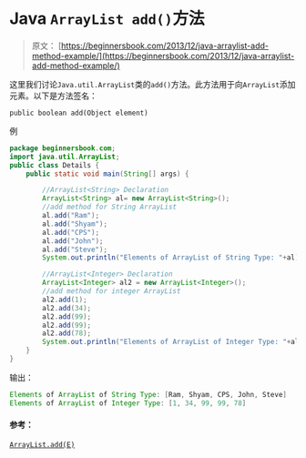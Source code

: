 # Java `ArrayList add()`方法

> 原文： [https://beginnersbook.com/2013/12/java-arraylist-add-method-example/](https://beginnersbook.com/2013/12/java-arraylist-add-method-example/)

这里我们讨论`Java.util.ArrayList`类的`add()`方法。此方法用于向`ArrayList`添加元素。以下是方法签名：

`public boolean add(Object element)`

例

```java
package beginnersbook.com;
import java.util.ArrayList;
public class Details {
    public static void main(String[] args) {

        //ArrayList<String> Declaration
        ArrayList<String> al= new ArrayList<String>();
        //add method for String ArrayList
        al.add("Ram");
        al.add("Shyam");
        al.add("CPS");
        al.add("John");
        al.add("Steve");
        System.out.println("Elements of ArrayList of String Type: "+al);

        //ArrayList<Integer> Declaration 
        ArrayList<Integer> al2 = new ArrayList<Integer>();
        //add method for integer ArrayList
        al2.add(1);
        al2.add(34);
        al2.add(99);
        al2.add(99);
        al2.add(78);
        System.out.println("Elements of ArrayList of Integer Type: "+al2);
    }
}
```

输出：

```java
Elements of ArrayList of String Type: [Ram, Shyam, CPS, John, Steve]
Elements of ArrayList of Integer Type: [1, 34, 99, 99, 78]
```

#### 参考：

[`ArrayList.add(E)`](https://docs.oracle.com/javase/6/docs/api/java/util/ArrayList.html#add(E))